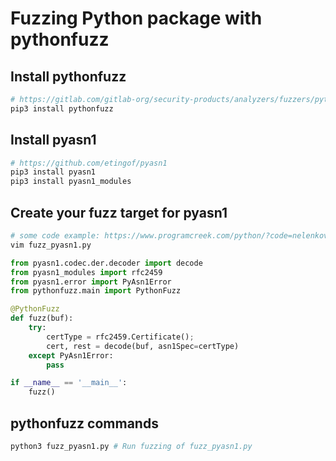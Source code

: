 # Fuzzing Python package with pythonfuzz

## Install pythonfuzz
``` sh
# https://gitlab.com/gitlab-org/security-products/analyzers/fuzzers/pythonfuzz
pip3 install pythonfuzz
```

## Install pyasn1
``` sh
# https://github.com/etingof/pyasn1
pip3 install pyasn1
pip3 install pyasn1_modules
```

## Create your fuzz target for pyasn1

``` sh
# some code example: https://www.programcreek.com/python/?code=nelenkov%2Faboot-parser%2Faboot-parser-master%2Fparse-aboot.py
vim fuzz_pyasn1.py
```

``` python
from pyasn1.codec.der.decoder import decode
from pyasn1_modules import rfc2459
from pyasn1.error import PyAsn1Error
from pythonfuzz.main import PythonFuzz

@PythonFuzz
def fuzz(buf):
    try:
    	certType = rfc2459.Certificate(); 
    	cert, rest = decode(buf, asn1Spec=certType)
    except PyAsn1Error:
        pass

if __name__ == '__main__':
    fuzz()

```

## pythonfuzz commands
``` sh
python3 fuzz_pyasn1.py # Run fuzzing of fuzz_pyasn1.py
```
